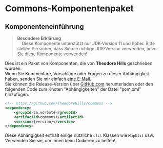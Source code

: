 # Commons-Komponentenpaket

## Komponenteneinführung

> **Besondere Erklärung**<br>
> &nbsp;&nbsp;&nbsp;&nbsp;Diese Komponente unterstützt nur JDK-Version 11 und höher. Bitte stellen Sie sicher, dass Sie die richtige JDK-Version verwenden, bevor Sie diese Komponente verwenden! <br>

Dies ist ein Paket von Komponenten, die von **Theodore Hills** geschrieben wurden. <br>
Wenn Sie Kommentare, Vorschläge oder Fragen zu dieser Abhängigkeit haben, senden Sie mir einfach [eine E-Mail](mailto:theodore0126@outlook.com). <br>
Sie können die Release-Version über [GitHub.com](https://github.com/TheodoreHills/commons/releases) herunterladen oder den folgenden Code zum Knoten "Abhängigkeiten" der Datei "pom.xml" hinzufügen:

```xml
<!-- https://github.com/TheodoreHills/commons -->
<dependency>
    <groupId>cn.vorbote</groupId>
    <artifactId>commons</artifactId>
    <version>{version}</version>
</dependency>
```

Diese Abhängigkeit enthält einige nützliche `util` Klassen wie `MapUtil` usw. Verwenden Sie sie, um Ihnen beim Codieren zu helfen!